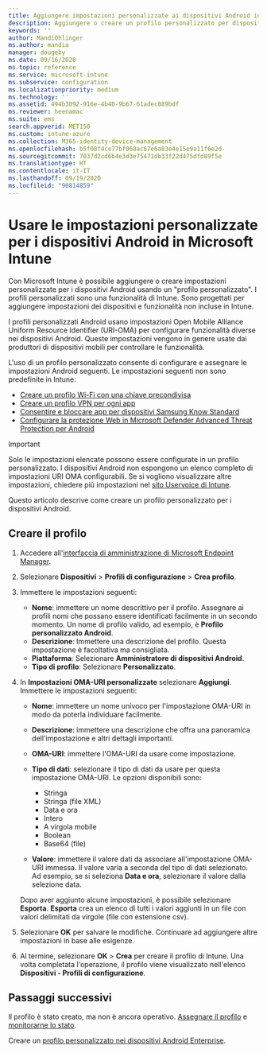```yaml
---
title: Aggiungere impostazioni personalizzate ai dispositivi Android in Microsoft Intune - Azure | Microsoft Docs
description: Aggiungere o creare un profilo personalizzato per dispositivi Android per creare un profilo Wi-Fi con una chiave precondivisa, creare un profilo VPN per app o consentire e bloccare app per dispositivi Samsung Knox Standard in Microsoft Intune
keywords: ''
author: MandiOhlinger
ms.author: mandia
manager: dougeby
ms.date: 09/16/2020
ms.topic: reference
ms.service: microsoft-intune
ms.subservice: configuration
ms.localizationpriority: medium
ms.technology: ''
ms.assetid: 494b3892-916e-4b40-9b67-61adec889bdf
ms.reviewer: heenamac
ms.suite: ems
search.appverid: MET150
ms.custom: intune-azure
ms.collection: M365-identity-device-management
ms.openlocfilehash: b5f08f4ce77bf068ac67e6a83e4e15e9a11f6e2d
ms.sourcegitcommit: 7037d2cd6b4e3d3e75471db33f22d475dfd89f5e
ms.translationtype: HT
ms.contentlocale: it-IT
ms.lasthandoff: 09/19/2020
ms.locfileid: "90814859"
---
```

# <a name="use-custom-settings-for-android-devices-in-microsoft-intune"></a>Usare le impostazioni personalizzate per i dispositivi Android in Microsoft Intune

Con Microsoft Intune è possibile aggiungere o creare impostazioni personalizzate per i dispositivi Android usando un "profilo personalizzato". I profili personalizzati sono una funzionalità di Intune. Sono progettati per aggiungere impostazioni dei dispositivi e funzionalità non incluse in Intune.

I profili personalizzati Android usano impostazioni Open Mobile Alliance Uniform Resource Identifier (URI-OMA) per configurare funzionalità diverse nei dispositivi Android. Queste impostazioni vengono in genere usate dai produttori di dispositivi mobili per controllare le funzionalità.

L'uso di un profilo personalizzato consente di configurare e assegnare le impostazioni Android seguenti. Le impostazioni seguenti non sono predefinite in Intune:

- [Creare un profilo Wi-Fi con una chiave precondivisa](/intune/wi-fi-profile-shared-key)
- [Creare un profilo VPN per ogni app](/intune/android-pulse-secure-per-app-vpn)
- [Consentire e bloccare app per dispositivi Samsung Know Standard](/intune/samsung-knox-apps-allow-block)
- [Configurare la protezione Web in Microsoft Defender Advanced Threat Protection per Android](../protect/advanced-threat-protection-manage-android.md)

>[!IMPORTANT]
> Solo le impostazioni elencate possono essere configurate in un profilo personalizzato. I dispositivi Android non espongono un elenco completo di impostazioni URI OMA configurabili. Se si vogliono visualizzare altre impostazioni, chiedere più impostazioni nel [sito Uservoice di Intune](https://microsoftintune.uservoice.com/forums/291681-ideas).

Questo articolo descrive come creare un profilo personalizzato per i dispositivi Android.

## <a name="create-the-profile"></a>Creare il profilo

1. Accedere all'[interfaccia di amministrazione di Microsoft Endpoint Manager](https://go.microsoft.com/fwlink/?linkid=2109431).
2. Selezionare **Dispositivi** > **Profili di configurazione** > **Crea profilo**.
3. Immettere le impostazioni seguenti:

    - **Nome**: immettere un nome descrittivo per il profilo. Assegnare ai profili nomi che possano essere identificati facilmente in un secondo momento. Un nome di profilo valido, ad esempio, è **Profilo personalizzato Android**.
    - **Descrizione**: Immettere una descrizione del profilo. Questa impostazione è facoltativa ma consigliata.
    - **Piattaforma**: Selezionare **Amministratore di dispositivi Android**.
    - **Tipo di profilo**: Selezionare **Personalizzato**.

4. In **Impostazioni OMA-URI personalizzate** selezionare **Aggiungi**. Immettere le impostazioni seguenti:

    - **Nome**: immettere un nome univoco per l'impostazione OMA-URI in modo da poterla individuare facilmente.
    - **Descrizione**: immettere una descrizione che offra una panoramica dell'impostazione e altri dettagli importanti.
    - **OMA-URI**: immettere l'OMA-URI da usare come impostazione.
    - **Tipo di dati**: selezionare il tipo di dati da usare per questa impostazione OMA-URI. Le opzioni disponibili sono:

      - Stringa
      - Stringa (file XML)
      - Data e ora
      - Intero
      - A virgola mobile
      - Boolean
      - Base64 (file)

    - **Valore**: immettere il valore dati da associare all'impostazione OMA-URI immessa. Il valore varia a seconda del tipo di dati selezionato. Ad esempio, se si seleziona **Data e ora**, selezionare il valore dalla selezione data.

    Dopo aver aggiunto alcune impostazioni, è possibile selezionare **Esporta**. **Esporta** crea un elenco di tutti i valori aggiunti in un file con valori delimitati da virgole (file con estensione csv).

5. Selezionare **OK** per salvare le modifiche. Continuare ad aggiungere altre impostazioni in base alle esigenze.
6. Al termine, selezionare **OK** > **Crea** per creare il profilo di Intune. Una volta completata l'operazione, il profilo viene visualizzato nell'elenco **Dispositivi - Profili di configurazione**.

## <a name="next-steps"></a>Passaggi successivi

Il profilo è stato creato, ma non è ancora operativo. [Assegnare il profilo](device-profile-assign.md) e [monitorarne lo stato](device-profile-monitor.md).

Creare un [profilo personalizzato nei dispositivi Android Enterprise](custom-settings-android-for-work.md).
